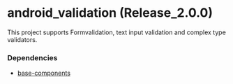 # android_validation (Release_2.0.0)

This project supports Formvalidation, text input validation and complex type validators.

### Dependencies

- [base-components](https://github.com/gitprelimtek/android-base-components)

